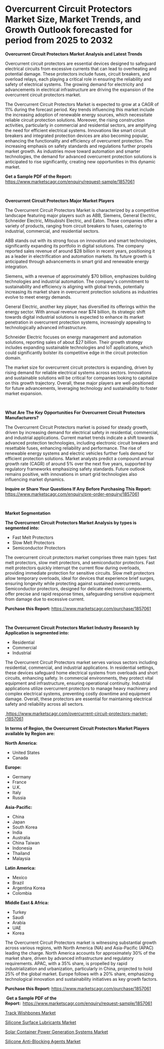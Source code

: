 <p><h1>Overcurrent Circuit Protectors Market Size, Market Trends, and Growth Outlook forecasted for period from 2025 to 2032</h1></p><p><strong>Overcurrent Circuit Protectors Market Analysis and Latest Trends</strong></p>
<p><p>Overcurrent circuit protectors are essential devices designed to safeguard electrical circuits from excessive currents that can lead to overheating and potential damage. These protectors include fuses, circuit breakers, and overload relays, each playing a critical role in ensuring the reliability and safety of electrical systems. The growing demand for electricity and advancements in electrical infrastructure are driving the expansion of the overcurrent circuit protectors market.</p><p>The Overcurrent Circuit Protectors Market is expected to grow at a CAGR of 11% during the forecast period. Key trends influencing this market include the increasing adoption of renewable energy sources, which necessitate reliable circuit protection solutions. Moreover, the rising construction activities, particularly in commercial and residential sectors, are amplifying the need for efficient electrical systems. Innovations like smart circuit breakers and integrated protection devices are also becoming popular, enhancing the functionality and efficiency of overcurrent protection. The increasing emphasis on safety standards and regulations further propels market growth. As industries move toward automation and smarter technologies, the demand for advanced overcurrent protection solutions is anticipated to rise significantly, creating new opportunities in this dynamic market.</p></p>
<p><strong>Get a Sample PDF of the Report:&nbsp;</strong> <a href="https://www.marketscagr.com/enquiry/request-sample/1857061?utm_campaign=1869&utm_medium=2&utm_source=Github&utm_content=ia&utm_term=27032025&utm_id=overcurrent-circuit-protectors">https://www.marketscagr.com/enquiry/request-sample/1857061</a></p>
<p>&nbsp;</p>
<p><strong>Overcurrent Circuit Protectors Major Market Players</strong></p>
<p><p>The Overcurrent Circuit Protectors Market is characterized by a competitive landscape featuring major players such as ABB, Siemens, General Electric, Schneider Electric, Mitsubishi Electric, and Eaton. These companies offer a variety of products, ranging from circuit breakers to fuses, catering to industrial, commercial, and residential sectors.</p><p>ABB stands out with its strong focus on innovation and smart technologies, significantly expanding its portfolio in digital solutions. The company reported sales revenue of around $28 billion in recent years, positioning it as a leader in electrification and automation markets. Its future growth is anticipated through advancements in smart grid and renewable energy integration.</p><p>Siemens, with a revenue of approximately $70 billion, emphasizes building technologies and industrial automation. The company's commitment to sustainability and efficiency is aligning with global trends, potentially increasing its market share in overcurrent protection solutions as industries evolve to meet energy demands.</p><p>General Electric, another key player, has diversified its offerings within the energy sector. With annual revenue near $74 billion, its strategic shift towards digital industrial solutions is expected to enhance its market penetration in overcurrent protection systems, increasingly appealing to technologically advanced infrastructure.</p><p>Schneider Electric focuses on energy management and automation solutions, reporting sales of about $27 billion. Their growth strategy includes expanding sustainable technologies and IoT applications, which could significantly bolster its competitive edge in the circuit protection domain.</p><p>The market size for overcurrent circuit protectors is expanding, driven by rising demand for reliable electrical systems across sectors. Innovations and sustainable solutions will be critical for companies looking to capitalize on this growth trajectory. Overall, these major players are well-positioned for future advancements, leveraging technology and sustainability to foster market expansion.</p></p>
<p>&nbsp;</p>
<p><strong>What Are The Key Opportunities For Overcurrent Circuit Protectors Manufacturers?</strong></p>
<p><p>The Overcurrent Circuit Protectors market is poised for steady growth, driven by increasing demand for electrical safety in residential, commercial, and industrial applications. Current market trends indicate a shift towards advanced protection technologies, including electronic circuit breakers and resettable fuses, enhancing reliability and performance. The rise of renewable energy systems and electric vehicles further fuels demand for efficient protection solutions. Market analysts predict a compound annual growth rate (CAGR) of around 5% over the next five years, supported by regulatory frameworks emphasizing safety standards. Future outlook remains positive, with innovations in smart grid technologies also influencing market dynamics.</p></p>
<p><strong>Inquire or Share Your Questions If Any Before Purchasing This Report:</strong> <a href="https://www.marketscagr.com/enquiry/pre-order-enquiry/1857061?utm_campaign=1869&utm_medium=2&utm_source=Github&utm_content=ia&utm_term=27032025&utm_id=overcurrent-circuit-protectors">https://www.marketscagr.com/enquiry/pre-order-enquiry/1857061</a></p>
<p>&nbsp;</p>
<p><strong>Market Segmentation</strong></p>
<p><strong>The Overcurrent Circuit Protectors Market Analysis by types is segmented into:</strong></p>
<p><ul><li>Fast Melt Protectors</li><li>Slow Melt Protectors</li><li>Semiconductor Protectors</li></ul></p>
<p><p>The overcurrent circuit protectors market comprises three main types: fast melt protectors, slow melt protectors, and semiconductor protectors. Fast melt protectors quickly interrupt the current flow during overloads, providing immediate protection for sensitive circuits. Slow melt protectors allow temporary overloads, ideal for devices that experience brief surges, ensuring longevity while protecting against sustained overcurrents. Semiconductor protectors, designed for delicate electronic components, offer precise and rapid response times, safeguarding sensitive equipment from damage due to excessive current.</p></p>
<p><strong>Purchase this Report:&nbsp;</strong><a href="https://www.marketscagr.com/purchase/1857061?utm_campaign=1869&utm_medium=2&utm_source=Github&utm_content=ia&utm_term=27032025&utm_id=overcurrent-circuit-protectors">https://www.marketscagr.com/purchase/1857061</a></p>
<p>&nbsp;</p>
<p><strong>The Overcurrent Circuit Protectors Market Industry Research by Application is segmented into:</strong></p>
<p><ul><li>Residential</li><li>Commercial</li><li>Industrial</li></ul></p>
<p><p>The Overcurrent Circuit Protectors market serves various sectors including residential, commercial, and industrial applications. In residential settings, these devices safeguard home electrical systems from overloads and short circuits, enhancing safety. In commercial environments, they protect vital equipment and infrastructure, ensuring operational continuity. Industrial applications utilize overcurrent protectors to manage heavy machinery and complex electrical systems, preventing costly downtime and equipment damage. Overall, these protectors are essential for maintaining electrical safety and reliability across all sectors.</p></p>
<p><a href="https://www.marketscagr.com/overcurrent-circuit-protectors-market-r1857061?utm_campaign=1869&utm_medium=2&utm_source=Github&utm_content=ia&utm_term=27032025&utm_id=overcurrent-circuit-protectors">&nbsp;https://www.marketscagr.com/overcurrent-circuit-protectors-market-r1857061</a></p>
<p><strong>In terms of Region, the Overcurrent Circuit Protectors Market Players available by Region are:</strong></p>
<p>
    <p> <strong> North America: </strong>
        <ul>
            <li>United States</li>
            <li>Canada</li>
        </ul>
        </p> 
    <p> <strong> Europe: </strong>
        <ul>
            <li>Germany</li>
            <li>France</li>
            <li>U.K.</li>
            <li>Italy</li>
            <li>Russia</li>
        </ul>
        </p> 
    <p> <strong> Asia-Pacific: </strong>
        <ul>
            <li>China</li>
            <li>Japan</li>
            <li>South Korea</li>
            <li>India</li>
            <li>Australia</li>
            <li>China Taiwan</li>
            <li>Indonesia</li>
            <li>Thailand</li>
            <li>Malaysia</li>
        </ul>
        </p> 
    <p> <strong> Latin America: </strong>
        <ul>
            <li>Mexico</li>
            <li>Brazil</li>
            <li>Argentina Korea</li>
            <li>Colombia</li>
        </ul>
        </p> 
    <p> <strong> Middle East & Africa: </strong>
        <ul>
            <li>Turkey</li>
            <li>Saudi</li>
            <li>Arabia</li>
            <li>UAE</li>
            <li>Korea</li>
        </ul>
    </p>
    </p>
<p><p>The Overcurrent Circuit Protectors market is witnessing substantial growth across various regions, with North America (NA) and Asia-Pacific (APAC) leading the charge. North America accounts for approximately 30% of the market share, driven by advanced infrastructure and regulatory requirements. APAC, with a 35% share, is propelled by rapid industrialization and urbanization, particularly in China, projected to hold 25% of the global market. Europe follows with a 20% share, emphasizing technological innovation and sustainability initiatives as key growth factors.</p></p>
<p><strong>Purchase this Report: </strong><a href="https://www.marketscagr.com/purchase/1857061?utm_campaign=1869&utm_medium=2&utm_source=Github&utm_content=ia&utm_term=27032025&utm_id=overcurrent-circuit-protectors">https://www.marketscagr.com/purchase/1857061</a></p>
<p>&nbsp;<strong>Get a Sample PDF of the Report:&nbsp;&nbsp;</strong><a href="https://www.marketscagr.com/enquiry/request-sample/1857061?utm_campaign=1869&utm_medium=2&utm_source=Github&utm_content=ia&utm_term=27032025&utm_id=overcurrent-circuit-protectors">https://www.marketscagr.com/enquiry/request-sample/1857061</a></p>
<p><strong></strong></p>
<p><p><a href="https://github.com/ekerswenzlb0/Market-Research-Report-List-1/blob/main/track-wishbones-market.md?utm_campaign=1869&utm_medium=2&utm_source=Github&utm_content=ia&utm_term=27032025&utm_id=overcurrent-circuit-protectors">Track Wishbones Market</a></p><p><a href="https://github.com/provorikovar/Market-Research-Report-List-7/blob/main/silicone-surface-lubricants-market.md?utm_campaign=1869&utm_medium=2&utm_source=Github&utm_content=ia&utm_term=27032025&utm_id=overcurrent-circuit-protectors">Silicone Surface Lubricants Market</a></p><p><a href="https://github.com/bhatttutty2p/Market-Research-Report-List-1/blob/main/solar-container-power-generation-systems-market.md?utm_campaign=1869&utm_medium=2&utm_source=Github&utm_content=ia&utm_term=27032025&utm_id=overcurrent-circuit-protectors">Solar Container Power Generation Systems Market</a></p><p><a href="https://github.com/CliffMedina6/Market-Research-Report-List-7/blob/main/silicone-anti-blocking-agents-market.md?utm_campaign=1869&utm_medium=2&utm_source=Github&utm_content=ia&utm_term=27032025&utm_id=overcurrent-circuit-protectors">Silicone Anti-Blocking Agents Market</a></p></p>
